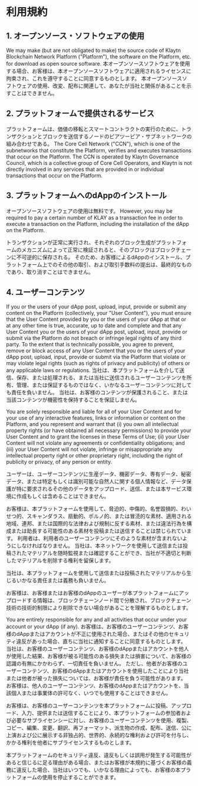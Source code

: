 # 利用規約

## 1. オープンソース・ソフトウェアの使用<a id="1-your-use-of-open-source-software"></a>

We may make (but are not obligated to make) the source code of Klaytn Blockchain Network Platform ("Platform"), the software on the Platform, etc. for download as open source software. 本オープンソースソフトウェアを使用する場合、お客様は、本オープンソースソフトウェアに適用されるライセンスに拘束され、これを遵守することに同意するものとします。 本オープンソースソフトウェアの使用、改変、配布に関連して、あなたが当社と関係があることを示すことはできません。

## 2. プラットフォームで提供されるサービス<a id="2-services-provided-on-the-platform"></a>

プラットフォームは、価値の移転とスマートコントラクトの実行のために、トランザクションとブロックを送信するノードのピアツーピア・サブネットワークの組み合わせである。 The Core Cell Network ("CCN"), which is one of the subnetworks that constitute the Platform, verifies and executes transactions that occur on the Platform. The CCN is operated by Klaytn Governance Council, which is a collective group of Core Cell Operators, and Klaytn is not directly involved in any services that are provided in or individual transactions that occur on the Platform.

## 3. プラットフォームへのdAppのインストール<a id="3-your-installation-of-dapp-on-the-platform"></a>

オープンソースソフトウェアの使用は無料です。 However, you may be required to pay a certain number of KLAY as a transaction fee in order to execute a transaction on the Platform, including the installation of the dApp on the Platform.

トランザクションが正常に実行され、それぞれのブロック生成がプラットフォームのメカニズムによって正常に検証されると、そのブロックはブロックチェーンに不可逆的に保存される。 そのため、お客様によるdAppのインストール、プラットフォーム上でのその他の取引、および取引手数料の提出は、最終的なものであり、取り消すことはできません。

## 4. ユーザーコンテンツ<a id="4-user-content"></a>

If you or the users of your dApp post, upload, input, provide or submit any content on the Platform (collectively, your "User Content"), you must ensure that the User Content provided by you or the users of your dApp at that or at any other time is true, accurate, up to date and complete and that any User Content you or the users of your dApp post, upload, input, provide or submit via the Platform do not breach or infringe legal rights of any third party. To the extent that is technically possible, you agree to prevent, remove or block access of any User Content that you or the users of your dApp post, upload, input, provide or submit via the Platform that violate or may violate legal rights (such as rights of privacy and publicity) of others or any applicable laws or regulations. 当社は、本プラットフォームを介して送信、保存、または処理される、または当社に送信されるユーザーコンテンツを所有、管理、または保証するものではなく、いかなるユーザーコンテンツに対しても責任を負いません。 当社は、お客様のコンテンツが保護されること、または当該コンテンツが機密性を保持することを保証しません。

You are solely responsible and liable for all of your User Content and for your use of any interactive features, links or information or content on the Platform, and you represent and warrant that (i) you own all intellectual property rights (or have obtained all necessary permissions) to provide your User Content and to grant the licenses in these Terms of Use; (ii) your User Content will not violate any agreements or confidentiality obligations; and (iii) your User Content will not violate, infringe or misappropriate any intellectual property right or other proprietary right, including the right of publicity or privacy, of any person or entity.

ユーザーは、ユーザーコンテンツに生産データ、機密データ、専有データ、秘密データ、または特定もしくは識別可能な自然人に関する個人情報など、データ保護が特に要求されるその他のデータをアップロード、送信、または本サービス環境に作成もしくは含めることはできません。

お客様は、本プラットフォームを使用して、脅迫的、中傷的、名誉毀損的、わいせつ的、スキャンダラス、扇動的、ポルノ的、または冒涜的な素材、適用される地域、連邦、または国際的な法律および規制に反する素材、または違法行為を構成または助長する可能性のある素材を投稿または送信することは禁じられています。 利用者は、利用者のユーザーコンテンツにそのような素材が含まれないようにしなければなりません。 当社は、本ネットワークを使用して送信または投稿されたマテリアルを随時監視または確認することができ、当社が不適切と判断したマテリアルを削除する権利を留保します。

当社は、本プラットフォームを使用して送信または投稿されたマテリアルから生じるいかなる責任または義務も負いません。

お客様は、お客様またはお客様のdAppのユーザーが本プラットフォームにアップロードする情報は、ブロックチェーンノード間で分散され、ブロックチェーン技術の技術的制限により削除できない場合があることを理解するものとします。

You are entirely responsible for any and all activities that occur under your account or your dApp (if any). お客様は、お客様のユーザーコンテンツ、お客様のdAppまたはアカウントが不正に使用された場合、またはその他のセキュリティ違反があった場合、直ちに当社に通知することに同意するものとします。 当社は、お客様のユーザーコンテンツ、お客様のdAppまたはアカウントを他人が使用した結果、お客様が被る可能性のある損失または損害について、お客様の認識の有無にかかわらず、一切責任を負いません。 ただし、他者がお客様のユーザーコンテンツ、お客様のdAppまたはアカウントを使用したことにより当社または他者が被った損失については、お客様が責任を負う可能性があります。 お客様は、他人のユーザーコンテンツ、お客様のdAppまたはアカウントを、当該個人または事業体の許可なく、いつでも使用することはできません。

お客様は、お客様のユーザーコンテンツを本プラットフォームに投稿、アップロード、入力、提供または送信することにより、本プラットフォームの参加者および必要なサブライセンシーに対し、お客様のユーザーコンテンツを使用、複製、コピー、編集、変更、翻訳、再フォーマット、派生物の作成、配布、送信、公に上演および公に展示する非独占的、世界的、永続的な権利および許可を付与し、かかる権利を他者にサブライセンスするものとします。

本プラットフォームのセキュリティ違反、違反もしくは誤用が発生する可能性があると信じるに足る理由がある場合、またはお客様が本規約に基づくお客様の義務に違反した場合、当社はいつでも、いかなる理由によっても、お客様の本プラットフォームの使用を停止することができます。
